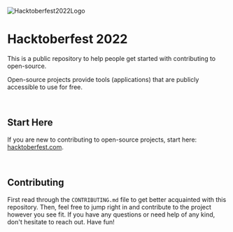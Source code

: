 ![Hacktoberfest2022Logo](https://external-preview.redd.it/d_6uprRJpBPS9-1ExJsjCWbbrQrHg8V1DxvTmCsSpH0.jpg?auto=webp&s=1643c642c980eef1048d3cf12950de91a9a7c6db)

# Hacktoberfest 2022

This is a public repository to help people get started with contributing to open-source.

Open-source projects provide tools (applications) that are publicly accessible to use for free.

<br>

## Start Here

If you are new to contributing to open-source projects, start here: [hacktoberfest.com](https://hacktoberfest.com).

<br>

## Contributing

First read through the `CONTRIBUTING.md` file to get better acquainted with this repository.
Then, feel free to jump right in and contribute to the project however you see fit.
If you have any questions or need help of any kind, don't hesitate to reach out. Have fun!
